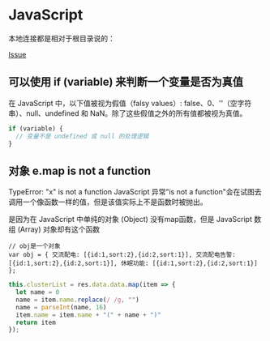 # JavaScript

本地连接都是相对于根目录说的：

[Issue](./javascript/issue)

## 可以使用 if (variable) 来判断一个变量是否为真值

在 JavaScript 中，以下值被视为假值（falsy values）: false、0、''（空字符串）、null、undefined 和 NaN。除了这些假值之外的所有值都被视为真值。

```js
if (variable) {
  // 变量不是 undefined 或 null 的处理逻辑
}
```

## 对象 e.map is not a function

TypeError: "x" is not a function
JavaScript 异常"is not a function"会在试图去调用一个像函数一样的值，但是该值实际上不是函数时被抛出。

是因为在 JavaScript 中单纯的对象 (Object) 没有map函数，但是 JavaScript 数组 (Array) 对象却有这个函数

```JS
// obj是一个对象
var obj = { 交流配电: [{id:1,sort:2},{id:2,sort:1}], 交流配电告警: [{id:1,sort:2},{id:2,sort:1}], 休眠功能: [{id:1,sort:2},{id:2,sort:1}] };
```

```js
this.clusterList = res.data.data.map(item => {
  let name = 0
  name = item.name.replace(/ /g, "")
  name = parseInt(name, 16)
  item.name = item.name + "(" + name + ")"
  return item
});
```